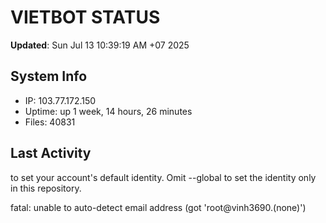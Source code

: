# VIETBOT STATUS
**Updated**: Sun Jul 13 10:39:19 AM +07 2025

## System Info
- IP: 103.77.172.150
- Uptime: up 1 week, 14 hours, 26 minutes
- Files: 40831

## Last Activity

to set your account's default identity.
Omit --global to set the identity only in this repository.

fatal: unable to auto-detect email address (got 'root@vinh3690.(none)')
